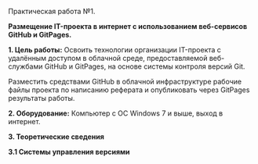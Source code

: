 Практическая работа №1.

**Размещение IT-проекта в интернет с использованием веб-сервисов GitHub и
GitPages.**

**1. Цель работы:** Освоить технологии организации IT-проекта с удалённым
доступом в облачной среде, предоставляемой веб-службами GitHub и GitPages, на
основе системы контроля версий Git.

Разместить средствами GitHub в облачной инфраструктуре рабочие файлы проекта по
написанию реферата и опубликовать через GitPages результаты работы.

**2. Оборудование:** Компьютер с ОС Windows 7 и выше, выход в интернет.

**3. Теоретические сведения**

**3.1 Системы управления версиями**
